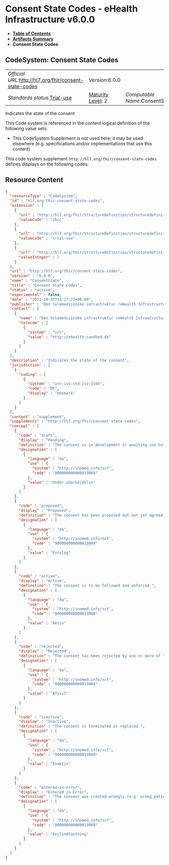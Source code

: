 # Consent State Codes - eHealth Infrastructure v6.0.0

* [**Table of Contents**](toc.md)
* [**Artifacts Summary**](artifacts.md)
* **Consent State Codes**

## CodeSystem: Consent State Codes 

| | | |
| :--- | :--- | :--- |
| *Official URL*:http://hl7.org/fhir/consent-state-codes | *Version*:6.0.0 | |
| *Standards status:*[Trial-use](http://hl7.org/fhir/R4/versions.html#std-process) | [Maturity Level](http://hl7.org/fhir/versions.html#maturity): 2 | *Computable Name*:ConsentState |

 
Indicates the state of the consent 

 This Code system is referenced in the content logical definition of the following value sets: 

* This CodeSystem Supplement is not used here; it may be used elsewhere (e.g. specifications and/or implementations that use this content)

This code system supplement `http://hl7.org/fhir/consent-state-codes` defines displays on the following codes:



## Resource Content

```json
{
  "resourceType" : "CodeSystem",
  "id" : "hl7.org-fhir-consent-state-codes",
  "extension" : [
    {
      "url" : "http://hl7.org/fhir/StructureDefinition/structuredefinition-wg",
      "valueCode" : "cbcc"
    },
    {
      "url" : "http://hl7.org/fhir/StructureDefinition/structuredefinition-standards-status",
      "valueCode" : "trial-use"
    },
    {
      "url" : "http://hl7.org/fhir/StructureDefinition/structuredefinition-fmm",
      "valueInteger" : 2
    }
  ],
  "url" : "http://hl7.org/fhir/consent-state-codes",
  "version" : "6.0.0",
  "name" : "ConsentState",
  "title" : "Consent State Codes",
  "status" : "active",
  "experimental" : false,
  "date" : "2021-10-27T13:27:27+00:00",
  "publisher" : "Den telemedicinske infrastruktur (eHealth Infrastructure)",
  "contact" : [
    {
      "name" : "Den telemedicinske infrastruktur (eHealth Infrastructure)",
      "telecom" : [
        {
          "system" : "url",
          "value" : "http://ehealth.sundhed.dk"
        }
      ]
    }
  ],
  "description" : "Indicates the state of the consent",
  "jurisdiction" : [
    {
      "coding" : [
        {
          "system" : "urn:iso:std:iso:3166",
          "code" : "DK",
          "display" : "Denmark"
        }
      ]
    }
  ],
  "content" : "supplement",
  "supplements" : "http://hl7.org/fhir/consent-state-codes",
  "concept" : [
    {
      "code" : "draft",
      "display" : "Pending",
      "definition" : "The consent is in development or awaiting use but is not yet intended to be acted upon.",
      "designation" : [
        {
          "language" : "da",
          "use" : {
            "system" : "http://snomed.info/sct",
            "code" : "900000000000013009"
          },
          "value" : "Under udarbejdelse"
        }
      ]
    },
    {
      "code" : "proposed",
      "display" : "Proposed",
      "definition" : "The consent has been proposed but not yet agreed to by all parties. The negotiation stage.",
      "designation" : [
        {
          "language" : "da",
          "use" : {
            "system" : "http://snomed.info/sct",
            "code" : "900000000000013009"
          },
          "value" : "Forslag"
        }
      ]
    },
    {
      "code" : "active",
      "display" : "Active",
      "definition" : "The consent is to be followed and enforced.",
      "designation" : [
        {
          "language" : "da",
          "use" : {
            "system" : "http://snomed.info/sct",
            "code" : "900000000000013009"
          },
          "value" : "Aktiv"
        }
      ]
    },
    {
      "code" : "rejected",
      "display" : "Rejected",
      "definition" : "The consent has been rejected by one or more of the parties.",
      "designation" : [
        {
          "language" : "da",
          "use" : {
            "system" : "http://snomed.info/sct",
            "code" : "900000000000013009"
          },
          "value" : "Afvist"
        }
      ]
    },
    {
      "code" : "inactive",
      "display" : "Inactive",
      "definition" : "The consent is terminated or replaced.",
      "designation" : [
        {
          "language" : "da",
          "use" : {
            "system" : "http://snomed.info/sct",
            "code" : "900000000000013009"
          },
          "value" : "Inaktiv"
        }
      ]
    },
    {
      "code" : "entered-in-error",
      "display" : "Entered in Error",
      "definition" : "The consent was created wrongly (e.g. wrong patient) and should be ignored",
      "designation" : [
        {
          "language" : "da",
          "use" : {
            "system" : "http://snomed.info/sct",
            "code" : "900000000000013009"
          },
          "value" : "Fejlindtastning"
        }
      ]
    }
  ]
}

```
